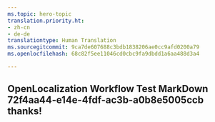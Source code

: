 ```yaml
---
ms.topic: hero-topic
translation.priority.ht:
- zh-cn
- de-de
translationtype: Human Translation
ms.sourcegitcommit: 9ca7de607688c3bdb1838206ae0cc9afd0200a79
ms.openlocfilehash: 68c82f5ee11046cd0cbc9fa9dbdd1a6aa488d3a4

---
```

## OpenLocalization Workflow Test MarkDown 72f4aa44-e14e-4fdf-ac3b-a0b8e5005ccb thanks!



<!--HONumber=Aug16_HO3-->


